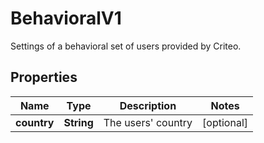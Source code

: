

# BehavioralV1

Settings of a behavioral set of users provided by Criteo.

## Properties

| Name | Type | Description | Notes |
|------------ | ------------- | ------------- | -------------|
|**country** | **String** | The users&#39; country |  [optional] |



